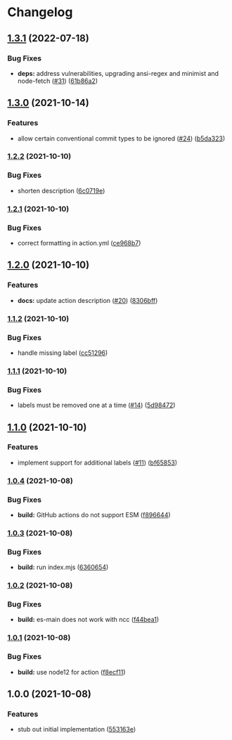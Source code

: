 # Changelog

## [1.3.1](https://github.com/bcoe/conventional-release-labels/compare/v1.3.0...v1.3.1) (2022-07-18)


### Bug Fixes

* **deps:** address vulnerabilities, upgrading ansi-regex and minimist and node-fetch ([#31](https://github.com/bcoe/conventional-release-labels/issues/31)) ([61b86a2](https://github.com/bcoe/conventional-release-labels/commit/61b86a2a704f99ca3fcdfcba903bd2a0c5d54d53))

## [1.3.0](https://www.github.com/bcoe/conventional-release-labels/compare/v1.2.2...v1.3.0) (2021-10-14)


### Features

* allow certain conventional commit types to be ignored ([#24](https://www.github.com/bcoe/conventional-release-labels/issues/24)) ([b5da323](https://www.github.com/bcoe/conventional-release-labels/commit/b5da3232375eda581c995454aeae2eecb591f526))

### [1.2.2](https://www.github.com/bcoe/conventional-release-labels/compare/v1.2.1...v1.2.2) (2021-10-10)


### Bug Fixes

* shorten description ([6c0719e](https://www.github.com/bcoe/conventional-release-labels/commit/6c0719ed8c4f380ec8fd49273fab3c90c8c23751))

### [1.2.1](https://www.github.com/bcoe/conventional-release-labels/compare/v1.2.0...v1.2.1) (2021-10-10)


### Bug Fixes

* correct formatting in action.yml ([ce968b7](https://www.github.com/bcoe/conventional-release-labels/commit/ce968b74723c0a5bfcd78ac2deef241a5cecfb04))

## [1.2.0](https://www.github.com/bcoe/conventional-release-labels/compare/v1.1.2...v1.2.0) (2021-10-10)


### Features

* **docs:** update action description ([#20](https://www.github.com/bcoe/conventional-release-labels/issues/20)) ([8306bff](https://www.github.com/bcoe/conventional-release-labels/commit/8306bff82003d0b7ff4ed50d07c2c043092e7f65))

### [1.1.2](https://www.github.com/bcoe/conventional-release-labels/compare/v1.1.1...v1.1.2) (2021-10-10)


### Bug Fixes

* handle missing label ([cc51296](https://www.github.com/bcoe/conventional-release-labels/commit/cc512967206af247552bbfac6521e797c9b769ba))

### [1.1.1](https://www.github.com/bcoe/conventional-release-labels/compare/v1.1.0...v1.1.1) (2021-10-10)


### Bug Fixes

* labels must be removed one at a time ([#14](https://www.github.com/bcoe/conventional-release-labels/issues/14)) ([5d98472](https://www.github.com/bcoe/conventional-release-labels/commit/5d98472c4416fa31d56c2b9a9c4ac587cf040529))

## [1.1.0](https://www.github.com/bcoe/conventional-release-labels/compare/v1.0.4...v1.1.0) (2021-10-10)


### Features

* implement support for additional labels ([#11](https://www.github.com/bcoe/conventional-release-labels/issues/11)) ([bf65853](https://www.github.com/bcoe/conventional-release-labels/commit/bf65853d0d5d7da86d1264d8a3843245b08dd920))

### [1.0.4](https://www.github.com/bcoe/conventional-release-labels/compare/v1.0.3...v1.0.4) (2021-10-08)


### Bug Fixes

* **build:** GitHub actions do not support ESM ([f896644](https://www.github.com/bcoe/conventional-release-labels/commit/f896644e30c5e0c08351b6dbe9d187031119dfc2))

### [1.0.3](https://www.github.com/bcoe/conventional-release-labels/compare/v1.0.2...v1.0.3) (2021-10-08)


### Bug Fixes

* **build:** run index.mjs ([6360654](https://www.github.com/bcoe/conventional-release-labels/commit/636065482438179bda7b4c102f6fc6f24e26c5a0))

### [1.0.2](https://www.github.com/bcoe/conventional-release-labels/compare/v1.0.1...v1.0.2) (2021-10-08)


### Bug Fixes

* **build:** es-main does not work with ncc ([f44bea1](https://www.github.com/bcoe/conventional-release-labels/commit/f44bea1c09ed18dda8a3dded35d607f935c021b2))

### [1.0.1](https://www.github.com/bcoe/conventional-release-labels/compare/v1.0.0...v1.0.1) (2021-10-08)


### Bug Fixes

* **build:** use node12 for action ([f8ecf11](https://www.github.com/bcoe/conventional-release-labels/commit/f8ecf11dcd7a4d0ad9b88db06b0f9ba9149d0569))

## 1.0.0 (2021-10-08)


### Features

* stub out initial implementation ([553163e](https://www.github.com/bcoe/conventional-release-labels/commit/553163ec3b68da6b9e11bdf87e2a64124e0cc8e3))
